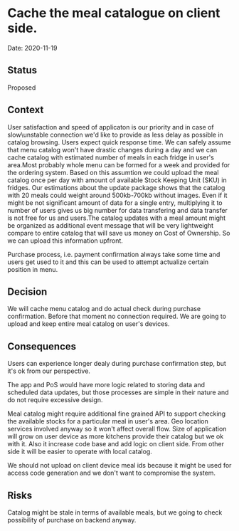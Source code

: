 # Cache the meal catalogue on client side.

Date: 2020-11-19

## Status

Proposed 

## Context

User satisfaction and speed of applicaton is our priority and in case of slow\unstable connection we'd like to provide as less delay as possible in catalog browsing. Users expect quick response time. We can safely assume that menu catalog won't have drastic changes during a day and we can cache catalog with estimated number of meals in each fridge in user's area.Most probably whole menu can be formed for a week and provided for the ordering system. Based on this assumtion we could upload the meal catalog once per day with amount of available Stock Keeping Unit (SKU) in fridges. Our estimations about the update package shows that the catalog with 20 meals could weight around 500kb-700kb without images. Even if it might be not significant amount of data for a single entry, multiplying it to number of users gives us big number for data transfering and data transfer is not free for us and users.The catalog updates with a meal amount might be organized as additional event message that will be very lightweight compare to entire catalog that will save us money on Cost of Ownership. So we can upload this information upfront. 

Purchase process, i.e. payment confirmation always take some time and users get used to it and this can be used to attempt actualize certain position in menu. 


## Decision

We will cache menu catalog and do actual check during purchase confirmation. Before that moment no connection required. 
We are going to upload and keep entire meal catalog on user's devices.

## Consequences

Users can experience longer dealy during purchase confirmation step, but it's ok from our perspective. 

The app and PoS would have more logic related to storing data and scheduled data updates, but those processes are simple in their nature and do not require excessive design. 

Meal catalog might require additional fine grained API to support checking the available stocks for a particular meal in user's area. Geo location services involved anyway so it won't affect overall flow. Size of application will grow on user device as more kitchens provide their catalog but we ok with it. Also it increase code base and add logic on client side. From other side it will be easier to operate with local catalog.

We should not upload on client device meal ids because it might be used for access code generation and we don't want to compromise the system.

## Risks

Catalog might be stale in terms of available meals, but we going to check possibility of purchase on backend anyway.
